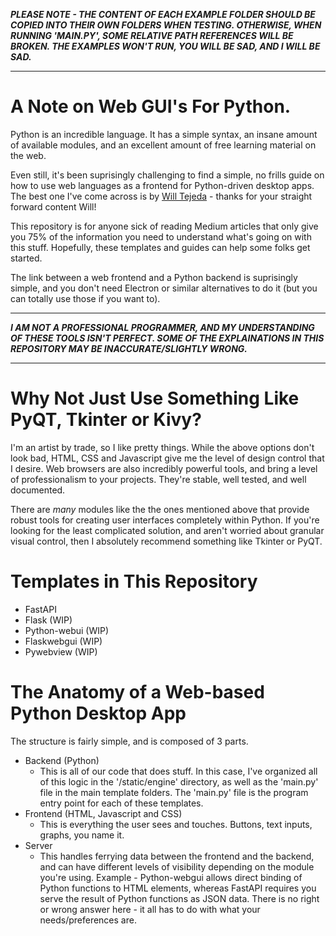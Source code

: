 ***PLEASE NOTE - THE CONTENT OF EACH EXAMPLE FOLDER SHOULD BE COPIED INTO THEIR OWN FOLDERS WHEN TESTING. OTHERWISE, WHEN RUNNING 'MAIN.PY', SOME RELATIVE PATH REFERENCES WILL BE BROKEN. THE EXAMPLES WON'T RUN, YOU WILL BE SAD, AND I WILL BE SAD.***
___
# A Note on Web GUI's For Python.
Python is an incredible language. It has a simple syntax, an insane amount of available modules, and an excellent amount of free learning material on the web. 

Even still, it's been suprisingly challenging to find a simple, no frills guide on how to use web languages as a frontend for Python-driven desktop apps. The best one I've come across is by [Will Tejeda](https://www.youtube.com/watch?v=5HSz9EVEstI&t=465s&ab_channel=WillTejeda) - thanks for your straight forward content Will!

This repository is for anyone sick of reading Medium articles that only give you 75% of the information you need to understand what's going on with this stuff. Hopefully, these templates and guides can help some folks get started. 

The link between a web frontend and a Python backend is suprisingly simple, and you don't need Electron or similar alternatives to do it (but you can totally use those if you want to).

___
***I AM NOT A PROFESSIONAL PROGRAMMER, AND MY UNDERSTANDING OF THESE TOOLS ISN'T PERFECT. SOME OF THE EXPLAINATIONS IN THIS REPOSITORY MAY BE INACCURATE/SLIGHTLY WRONG.***
___

# Why Not Just Use Something Like PyQT, Tkinter or Kivy?

I'm an artist by trade, so I like pretty things. While the above options don't look bad, HTML, CSS and Javascript give me the level of design control that I desire. Web browsers are also incredibly powerful tools, and bring a level of professionalism to your projects. They're stable, well tested, and well documented.

There are *many* modules like the the ones mentioned above that provide robust tools for creating user interfaces completely within Python. If you're looking for the least complicated solution, and aren't worried about granular visual control, then I absolutely recommend something like Tkinter or PyQT.

# Templates in This Repository
- FastAPI
- Flask (WIP)
- Python-webui (WIP)
- Flaskwebgui (WIP)
- Pywebview (WIP)

# The Anatomy of a Web-based Python Desktop App
The structure is fairly simple, and is composed of 3 parts.
- Backend (Python)
    - This is all of our code that does stuff. In this case, I've organized all of this logic in the '/static/engine' directory, as well as the 'main.py' file in the main template folders. The 'main.py' file is the program entry point for each of these templates.
- Frontend (HTML, Javascript and CSS)
    - This is everything the user sees and touches. Buttons, text inputs, graphs, you name it.
- Server
    - This handles ferrying data between the frontend and the backend, and can have different levels of visibility depending on the module you're using. Example - Python-webgui allows direct binding of Python functions to HTML elements, whereas FastAPI requires you serve the result of Python functions as JSON data. There is no right or wrong answer here - it all has to do with what your needs/preferences are.